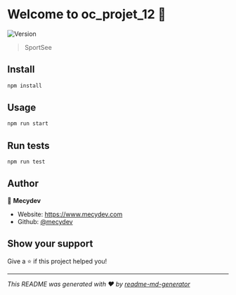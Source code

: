 # Welcome to oc_projet_12 👋
![Version](https://img.shields.io/badge/version-1-blue.svg?cacheSeconds=2592000)

> SportSee

## Install

```sh
npm install
```

## Usage

```sh
npm run start
```

## Run tests

```sh
npm run test
```

## Author

👤 **Mecydev**

* Website: https://www.mecydev.com
* Github: [@mecydev](https://github.com/mecydev)

## Show your support

Give a ⭐️ if this project helped you!


***
_This README was generated with ❤️ by [readme-md-generator](https://github.com/kefranabg/readme-md-generator)_